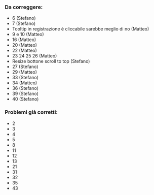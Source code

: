### Da correggere:
- 6 (Stefano)
- 7 (Stefano)
- Tooltip in registrazione è cliccabile sarebbe meglio di no (Matteo)
- 9 e 10 (Matteo)
- 16 (Matteo)
- 20 (Matteo)
- 22 (Matteo)
- 23 24 25 26 (Matteo)
- Resize bottone scroll to top (Stefano)
- 27 (Stefano)
- 29 (Matteo)
- 33 (Stefano)
- 34 (Matteo)
- 36 (Stefano)
- 39 (Stefano)
- 40 (Stefano)

### Problemi già corretti:
- 2
- 3
- 4
- 5
- 8
- 11
- 12
- 13
- 21
- 31
- 32
- 35
- 43
